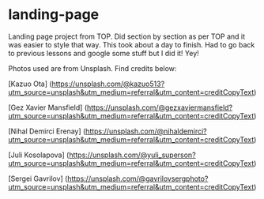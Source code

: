 # landing-page
Landing page project from TOP.
Did section by section as per TOP and it was easier to style that way. This took about a day to finish. Had to go back to previous lessons and google some stuff but I did it! Yey!

Photos used are from Unsplash. Find credits below:

[Kazuo Ota] (https://unsplash.com/@kazuo513?utm_source=unsplash&utm_medium=referral&utm_content=creditCopyText)

[Gez Xavier Mansfield] (https://unsplash.com/@gezxaviermansfield?utm_source=unsplash&utm_medium=referral&utm_content=creditCopyText)

[Nihal Demirci Erenay] (https://unsplash.com/@nihaldemirci?utm_source=unsplash&utm_medium=referral&utm_content=creditCopyText)

[Juli Kosolapova] (https://unsplash.com/@yuli_superson?utm_source=unsplash&utm_medium=referral&utm_content=creditCopyText)

[Sergei Gavrilov] (https://unsplash.com/@gavrilovsergphoto?utm_source=unsplash&utm_medium=referral&utm_content=creditCopyText)